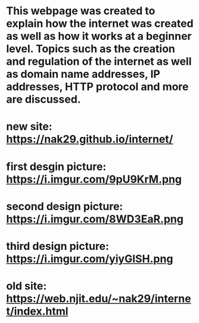 # This webpage was created to explain how the internet was created as well as how it works at a beginner level. Topics such as the creation and regulation of the internet as well as domain name addresses, IP addresses, HTTP protocol and more are discussed.

# new site: https://nak29.github.io/internet/

# first desgin picture: https://i.imgur.com/9pU9KrM.png

# second design picture: https://i.imgur.com/8WD3EaR.png

# third design picture: https://i.imgur.com/yiyGISH.png



# old site: https://web.njit.edu/~nak29/internet/index.html
